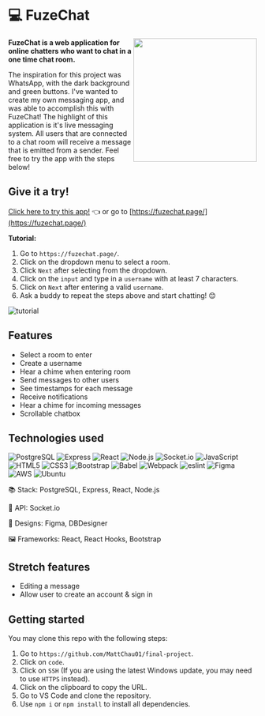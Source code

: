 # :computer: FuzeChat

<img src="https://media4.giphy.com/media/v1.Y2lkPTc5MGI3NjExM2Y1ODY5YWNmMTM0NDkzMGM0NzhlZjUzMGI0MzU0ZmQxZDk3MzgwNCZjdD1n/LrMM4QuRx5BDzLzAMR/giphy.gif" align="right" width="250">

<strong>FuzeChat is a web application for online chatters who want to chat in a one time chat room.</strong>

The inspiration for this project was WhatsApp, with the dark background and green buttons. I've wanted to create my own messaging app, and was able to accomplish this with FuzeChat! The highlight of this application is it's live messaging system. All users that are connected to a chat room will receive a message that is emitted from a sender. Feel free to try the app with the steps below!

## Give it a try!

[Click here to try this app!](https://fuzechat.page/) :point_left: or go to [https://fuzechat.page/](https://fuzechat.page/)

<strong>Tutorial:</strong>

1. Go to `https://fuzechat.page/`.
2. Click on the dropdown menu to select a room.
3. Click `Next` after selecting from the dropdown.
4. Click on the `input` and type in a `username` with at least 7 characters.
5. Click on `Next` after entering a valid `username`.
6. Ask a buddy to repeat the steps above and start chatting! :blush:

<img src="https://files.slack.com/files-tmb/T1EHQUJ8J-F04RHU77QN6-3a4610d999/d1_360.gif" alt="tutorial">

## Features

- Select a room to enter
- Create a username
- Hear a chime when entering room
- Send messages to other users
- See timestamps for each message
- Receive notifications
- Hear a chime for incoming messages
- Scrollable chatbox

## Technologies used

![PostgreSQL](https://img.shields.io/badge/PostgreSQL-316192?style=for-the-badge&logo=postgresql&logoColor=white)
![Express](https://img.shields.io/badge/Express.js-000000?style=for-the-badge&logo=express&logoColor=white)
![React](https://img.shields.io/badge/React-20232A?style=for-the-badge&logo=react&logoColor=61DAFB)
![Node.js](https://img.shields.io/badge/Node.js-339933?style=for-the-badge&logo=nodedotjs&logoColor=white)
![Socket.io](https://img.shields.io/badge/Socket.io-010101?&style=for-the-badge&logo=Socket.io&logoColor=white)
![JavaScript](https://img.shields.io/badge/JavaScript-323330?style=for-the-badge&logo=javascript&logoColor=F7DF1E)
![HTML5](https://img.shields.io/badge/HTML5-E34F26?style=for-the-badge&logo=html5&logoColor=white)
![CSS3](https://img.shields.io/badge/CSS3-1572B6?style=for-the-badge&logo=css3&logoColor=white)
![Bootstrap](https://img.shields.io/badge/Bootstrap-563D7C?style=for-the-badge&logo=bootstrap&logoColor=white)
![Babel](https://img.shields.io/badge/Babel-F9DC3E?style=for-the-badge&logo=babel&logoColor=white)
![Webpack](https://img.shields.io/badge/Webpack-8DD6F9?style=for-the-badge&logo=Webpack&logoColor=white)
![eslint](https://img.shields.io/badge/eslint-3A33D1?style=for-the-badge&logo=eslint&logoColor=white)
![Figma](https://img.shields.io/badge/Figma-F24E1E?style=for-the-badge&logo=figma&logoColor=white)
![AWS](https://img.shields.io/badge/Amazon_AWS-FF9900?style=for-the-badge&logo=amazonaws&logoColor=white)
![Ubuntu](https://img.shields.io/badge/Ubuntu-E95420?style=for-the-badge&logo=ubuntu&logoColor=white)

:books: Stack: PostgreSQL, Express, React, Node.js

:tokyo_tower: API: Socket.io

:memo: Designs: Figma, DBDesigner

:framed_picture: Frameworks: React, React Hooks, Bootstrap

## Stretch features

- Editing a message
- Allow user to create an account & sign in

## Getting started

You may clone this repo with the following steps:
1. Go to `https://github.com/MattChau01/final-project`.
2. Click on `code`.
3. Click on `SSH` (If you are using the latest Windows update, you may need to use `HTTPS` instead).
4. Click on the clipboard to copy the URL.
5. Go to VS Code and clone the repository.
6. Use `npm i` or `npm install` to install all dependencies.
